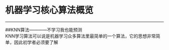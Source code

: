 机器学习核心算法概览
===================

*****************

##KNN算法————不学习我也能预测<br>
KNN学习算法可以说是机器学习众多算法里最简单的一个算法，它的思想非常简单，因此初学者必须要了解



